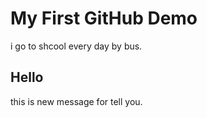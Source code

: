 # My First GitHub Demo
i go to shcool every day by bus.


## Hello
this is new message for tell you.